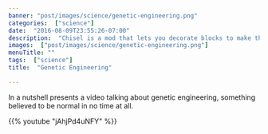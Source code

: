 ```yaml
---
banner: "post/images/science/genetic-engineering.png"
categories:  ["science"]
date:  "2016-08-09T23:55:26-07:00"
description:  "Chisel is a mod that lets you decorate blocks to make them more aesthetically interesting, as well as give unique attributes in some cases."
images:  ["post/images/science/genetic-engineering.png"]
menuTitle: ""
tags:  ["science"]
title:  "Genetic Engineering"

---
```

In a nutshell presents a video talking about genetic engineering, something believed to be normal in no time at all.
<!--more-->
{{% youtube "jAhjPd4uNFY" %}}